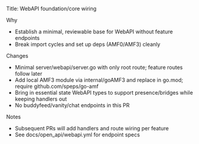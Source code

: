 Title: WebAPI foundation/core wiring

Why
- Establish a minimal, reviewable base for WebAPI without feature endpoints
- Break import cycles and set up deps (AMF0/AMF3) cleanly

Changes
- Minimal server/webapi/server.go with only root route; feature routes follow later
- Add local AMF3 module via internal/goAMF3 and replace in go.mod; require github.com/speps/go-amf
- Bring in essential state WebAPI types to support presence/bridges while keeping handlers out
- No buddyfeed/vanity/chat endpoints in this PR

Notes
- Subsequent PRs will add handlers and route wiring per feature
- See docs/open_api/webapi.yml for endpoint specs
